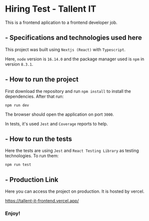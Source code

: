 # Hiring Test - Tallent IT
This is a frontend aplication to a frontend developer job.

## - Specifications and technologies used here

This project was built using `Nextjs (React)` with `Typescript`.

Here, `node` version is `16.14.0` and the package manager used is `npm` in version `8.3.1`.

## - How to run the project

First download the repository and run `npm install` to install the dependencies. After that run:

```
npm run dev
```
The browser should open the application on port `3000`.

In tests, it's used `Jest` and `Coverage` reports to help.

## - How to run the tests

Here the tests are using `Jest` and `React Testing Library` as testing technologies. To run them:

```
npm run test
```

## - Production Link

Here you can access the project on production. It is hosted by vercel.

https://tallent-it-frontend.vercel.app/

### Enjoy!

